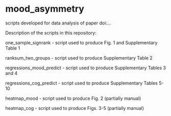 # mood_asymmetry
scripts developed for data analysis of paper doi:...

Description of the scripts in this repository:

one_sample_signrank - script used to produce Fig. 1 and Supplementary Table 1

ranksum_two_groups - script used to produce Supplementary Table 2

regressions_mood_predict - script used to produce Supplementary Tables 3 and 4

regressions_cog_predict - script used to produce Supplementary Tables 5-10

heatmap_mood - script used to produce Fig. 2 (partially manual)

heatmap_cog - script used to produce Figs. 3-5 (partially manual)
